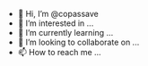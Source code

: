 - 👋 Hi, I’m @copassave
- 👀 I’m interested in ...
- 🌱 I’m currently learning ...
- 💞️ I’m looking to collaborate on ...
- 📫 How to reach me ...

<!---
copassave/copassave is a ✨ special ✨ repository because its `README.md` (this file) appears on your GitHub profile.
You can click the Preview link to take a look at your changes.
--->
